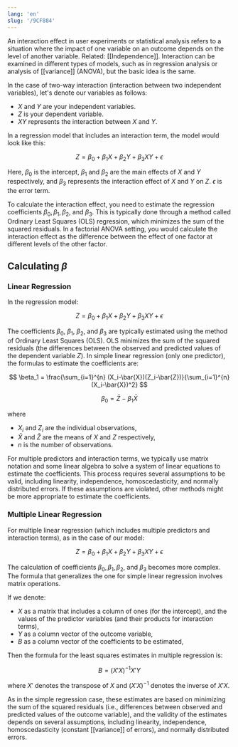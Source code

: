 ```yaml
---
lang: 'en'
slug: '/9CF884'
---
```


An interaction effect in user experiments or statistical analysis refers to a situation where the impact of one variable on an outcome depends on the level of another variable. Related: [[Independence]]. Interaction can be examined in different types of models, such as in regression analysis or analysis of [[variance]] (ANOVA), but the basic idea is the same.

In the case of two-way interaction (interaction between two independent variables), let's denote our variables as follows:

- $X$ and $Y$ are your independent variables.
- $Z$ is your dependent variable.
- $XY$ represents the interaction between $X$ and $Y$.

In a regression model that includes an interaction term, the model would look like this:

$$
Z = \beta_0 + \beta_1X + \beta_2Y + \beta_3XY + \epsilon
$$

Here, $\beta_0$ is the intercept, $\beta_1$ and $\beta_2$ are the main effects of $X$ and $Y$ respectively, and $\beta_3$ represents the interaction effect of $X$ and $Y$ on $Z$. $\epsilon$ is the error term.

To calculate the interaction effect, you need to estimate the regression coefficients $\beta_0, \beta_1, \beta_2,$ and $\beta_3$. This is typically done through a method called Ordinary Least Squares (OLS) regression, which minimizes the sum of the squared residuals. In a factorial ANOVA setting, you would calculate the interaction effect as the difference between the effect of one factor at different levels of the other factor.

## Calculating $\beta$

### Linear Regression

In the regression model:

$$
Z = \beta_0 + \beta_1X + \beta_2Y + \beta_3XY + \epsilon
$$

The coefficients $\beta_0$, $\beta_1$, $\beta_2,$ and $\beta_3$ are typically estimated using the method of Ordinary Least Squares (OLS). OLS minimizes the sum of the squared residuals (the differences between the observed and predicted values of the dependent variable $Z$). In simple linear regression (only one predictor), the formulas to estimate the coefficients are:

$$
\beta_1 = \frac{\sum_{i=1}^{n} (X_i-\bar{X})(Z_i-\bar{Z})}{\sum_{i=1}^{n} (X_i-\bar{X})^2}
$$

$$
\beta_0 = \bar{Z} - \beta_1\bar{X}
$$

where

- $X_i$ and $Z_i$ are the individual observations,
- $\bar{X}$ and $\bar{Z}$ are the means of $X$ and $Z$ respectively,
- $n$ is the number of observations.

For multiple predictors and interaction terms, we typically use matrix notation and some linear algebra to solve a system of linear equations to estimate the coefficients. This process requires several assumptions to be valid, including linearity, independence, homoscedasticity, and normally distributed errors. If these assumptions are violated, other methods might be more appropriate to estimate the coefficients.

### Multiple Linear Regression

For multiple linear regression (which includes multiple predictors and interaction terms), as in the case of our model:

$$
Z = \beta_0 + \beta_1X + \beta_2Y + \beta_3XY + \epsilon
$$

The calculation of coefficients $\beta_0, \beta_1, \beta_2,$ and $\beta_3$ becomes more complex. The formula that generalizes the one for simple linear regression involves matrix operations.

If we denote:

- $X$ as a matrix that includes a column of ones (for the intercept), and the values of the predictor variables (and their products for interaction terms),
- $Y$ as a column vector of the outcome variable,
- $B$ as a column vector of the coefficients to be estimated,

Then the formula for the least squares estimates in multiple regression is:

$$
B = (X'X)^{-1}X'Y
$$

where $X'$ denotes the transpose of $X$ and $(X'X)^{-1}$ denotes the inverse of $X'X$.

As in the simple regression case, these estimates are based on minimizing the sum of the squared residuals (i.e., differences between observed and predicted values of the outcome variable), and the validity of the estimates depends on several assumptions, including linearity, independence, homoscedasticity (constant [[variance]] of errors), and normally distributed errors.
